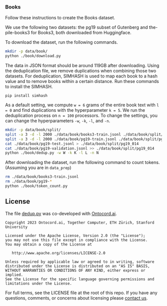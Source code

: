 ### Books

Follow these instructions to create the Books dataset.

We use the following two datasets: the pg19 subset of Gutenberg and the-pile-books3 for Books3, both downloaded from
Huggingface.

To download the dataset, run the following commands.

```bash
mkdir -p data/book/
python ./book/download.py
```

The data in JSON format should be around 119GB after downloading. Using the deduplication file, we remove duplications
when combining those two datasets. For deduplication, SIMHASH is used to map each book to a hash value and to remove
books within a certain distance. Run these commands to install the SIMHASH.

```
pip install simhash
```

As a default setting, we compute `w = 6` grams of the entire book text with `l = 0` and find duplications with the
hyperparameter `k = 5`. We run the deduplication process on `n = 100` processors. To change the settings, you can
change the hyperparameters `-w`, `-k`, `-l`, and `-n`.

```bash
mkdir -p data/book/split/
split -a 3 -d -l 2000 ./data/book/books3-train.jsonl ./data/book/split/books3_
split -a 3 -d -l 2000 ./data/book/pg19-train.jsonl ./data/book/split/pg19_
cat ./data/book/pg19-test.jsonl > ./data/book/split/pg19_014
cat ./data/book/pg19-validation.jsonl >> ./data/book/split/pg19_014
python ./book/dedup.py -w W -k K -l L -n N
```

After downloading the dataset, run the following command to count tokens. (Assuming you are in `data_prep`)

```bash
rm ./data/book/books3-train.jsonl
rm ./data/book/pg19-*
python ./book/token_count.py
```

## License


The file [dedup.py](dedup.py) was co-developed with [Ontocord.ai](https://www.ontocord.ai).

```
Copyright 2023 Ontocord.ai, Together Computer, ETH Zürich, Stanford University

Licensed under the Apache License, Version 2.0 (the "License");
you may not use this file except in compliance with the License.
You may obtain a copy of the License at

   http://www.apache.org/licenses/LICENSE-2.0

Unless required by applicable law or agreed to in writing, software
distributed under the License is distributed on an "AS IS" BASIS,
WITHOUT WARRANTIES OR CONDITIONS OF ANY KIND, either express or implied.
See the License for the specific language governing permissions and
limitations under the License.
```

For full terms, see the LICENSE file at the root of this repo. If you have any questions, comments, or concerns about licensing please [contact us](https://www.together.xyz/contact).
